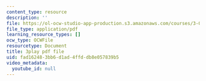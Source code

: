 ```yaml
---
content_type: resource
description: ''
file: https://ol-ocw-studio-app-production.s3.amazonaws.com/courses/3-091-introduction-to-solid-state-chemistry-fall-2018/fad162483bb6d1ad4ffddb8e057839b5_vGvnfTk5BFk.pdf
file_type: application/pdf
learning_resource_types: []
ocw_type: OCWFile
resourcetype: Document
title: 3play pdf file
uid: fad16248-3bb6-d1ad-4ffd-db8e057839b5
video_metadata:
  youtube_id: null
---
```

